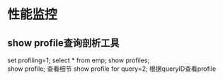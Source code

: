 # 性能监控
## show profile查询剖析工具
set profiling=1;
select * from emp;
show profiles;   
show profile;  查看细节
show profile for query=2; 根据queryID查看profile

